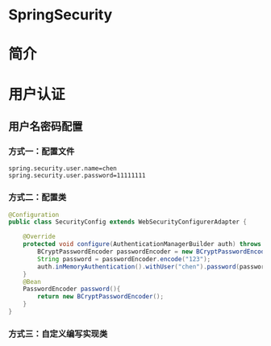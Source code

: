# SpringSecurity

# 简介



# 用户认证

## 用户名密码配置

### 方式一：配置文件

```properties
spring.security.user.name=chen
spring.security.user.password=11111111
```

### 方式二：配置类

```java
@Configuration
public class SecurityConfig extends WebSecurityConfigurerAdapter {

    @Override
    protected void configure(AuthenticationManagerBuilder auth) throws Exception {
        BCryptPasswordEncoder passwordEncoder = new BCryptPasswordEncoder();
        String password = passwordEncoder.encode("123");
        auth.inMemoryAuthentication().withUser("chen").password(password).roles("admin");
    }
    @Bean
    PasswordEncoder password(){
        return new BCryptPasswordEncoder();
    }
}
```

### 方式三：自定义编写实现类

